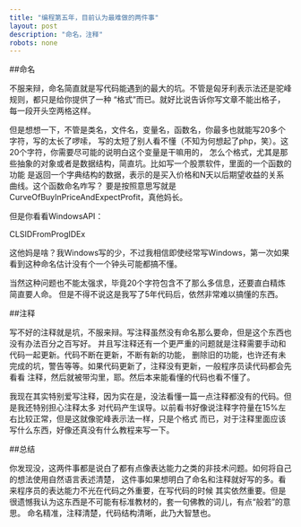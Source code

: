 ```yaml
---
title: "编程第五年，目前认为最难做的两件事"
layout: post
description: "命名，注释"
robots: none
---
```


##命名

不服来辩，命名简直就是写代码能遇到的最大的坑。不管是匈牙利表示法还是驼峰规则，都只是给你提供了一种
“格式”而已。就好比说告诉你写文章不能出格子，每一段开头空两格这样。

但是想想一下，不管是类名，文件名，变量名，函数名，你最多也就能写20多个字符，写的太长了啰嗦，
写的太短了别人看不懂（不知为何想起了php，笑）。这20个字符，你需要尽可能的说明白这个变量是干嘛用的，
怎么个格式，尤其是那些抽象的对象或者是数据结构，简直坑。比如写一个股票软件，里面的一个函数的功能
是返回一个字典结构的数据，表示的是买入价格和N天以后期望收益的关系曲线。这个函数命名咋写？
要是按照意思写就是CurveOfBuyInPriceAndExpectProfit，真他妈长。

但是你看看WindowsAPI：

CLSIDFromProgIDEx

这他妈是啥？我Windows写的少，不过我相信即使经常写Windows，第一次如果看到这种命名估计没有个一个钟头可能都搞不懂。

当然这种问题也不能太强求，毕竟20个字符包含不了那么多信息，还要直白精炼简直要人命。
但是不得不说这是我写了5年代码后，依然非常难以搞懂的东西。

##注释

写不好的注释就是坑，不服来辩。写注释虽然没有命名那么要命，但是这个东西也没有办法百分之百写好。
并且写注释还有一个更严重的问题就是注释需要手动和代码一起更新。代码不断在更新，不断有新的功能，
删除旧的功能，也许还有未完成的坑，警告等等。如果代码更新了，注释没有更新，一般程序员读代码都会先看看
注释，然后就被带沟里，耶。然后本来能看懂的代码也看不懂了。

我现在其实特别爱写注释，因为实在是，没法看懂一篇一点注释都没有的代码。但是我还特别担心注释太多
对代码产生误导。以前看书好像说注释字符量在15%左右比较正常，但是这就像驼峰表示法一样，只是个格式
而已，对于注释里面应该写什么东西，好像还真没有什么教程来写一下。

##总结

你发现没，这两件事都是说白了都有点像表达能力之类的非技术问题。如何将自己的想法使用自然语言表述清楚，
这件事如果想明白了命名和注释就好写的多。看来程序员的表达能力不光在代码之外重要，在写代码的时候
其实依然重要。但是很遗憾我认为这东西是不可能有标准教材的，套一句佛教的词儿，有点“般若”的意思。
命名精准，注释清楚，代码结构清晰，此乃大智慧也。
